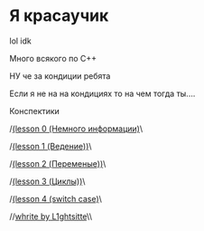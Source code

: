 
# Я красаучик
lol idk

Много всякого по C++

НУ че за кондиции ребята

Если я не на на кондициях то на чем тогда ты....

Конспектики

/[(lesson 0 (Немного информации)](https://github.com/L1ghtsitte/CPP/blob/main/lessons/lesson%200/lesson%200.md)\\

/[(lesson 1 (Ведение))](https://github.com/L1ghtsitte/CPP/blob/main/lessons/lesson%201/new_start.md)\\

/[(lesson 2 (Переменые))](https://github.com/L1ghtsitte/CPP/blob/main/lessons/lesson%202/varriables.md)\\

/[(lesson 3 (Циклы))](https://github.com/L1ghtsitte/CPP/blob/main/lessons/lesson%203/cycles.md)\\

/[(lesson 4 (switch case)](https://github.com/L1ghtsitte/CPP/blob/main/lessons/lesson%204/switch_case.md)\\

//[whrite by L1ghtsitte](https://github.com/L1ghtsitte/CPP)\\\
